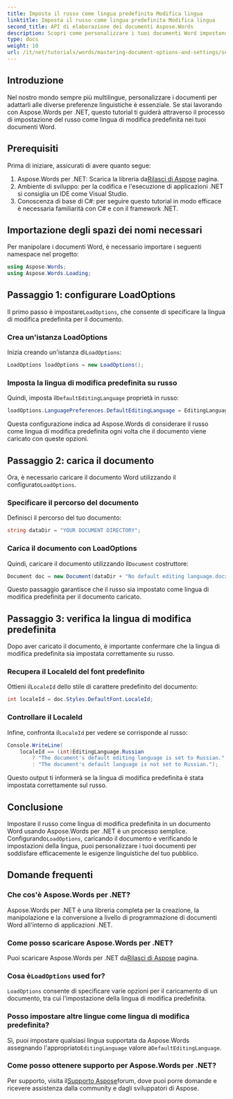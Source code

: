 ```yaml
---
title: Imposta il russo come lingua predefinita Modifica lingua
linktitle: Imposta il russo come lingua predefinita Modifica lingua
second_title: API di elaborazione dei documenti Aspose.Words
description: Scopri come personalizzare i tuoi documenti Word impostando il russo come lingua di modifica predefinita utilizzando Aspose.Words per .NET. Questa guida passo passo.
type: docs
weight: 10
url: /it/net/tutorials/words/mastering-document-options-and-settings/set-russian-as-default-edit-language/
---
```

## Introduzione

Nel nostro mondo sempre più multilingue, personalizzare i documenti per adattarli alle diverse preferenze linguistiche è essenziale. Se stai lavorando con Aspose.Words per .NET, questo tutorial ti guiderà attraverso il processo di impostazione del russo come lingua di modifica predefinita nei tuoi documenti Word. 

## Prerequisiti

Prima di iniziare, assicurati di avere quanto segue:

1.  Aspose.Words per .NET: Scarica la libreria da[Rilasci di Aspose](https://releases.aspose.com/words/net/) pagina.
2. Ambiente di sviluppo: per la codifica e l'esecuzione di applicazioni .NET si consiglia un IDE come Visual Studio.
3. Conoscenza di base di C#: per seguire questo tutorial in modo efficace è necessaria familiarità con C# e con il framework .NET.

## Importazione degli spazi dei nomi necessari

Per manipolare i documenti Word, è necessario importare i seguenti namespace nel progetto:

```csharp
using Aspose.Words;
using Aspose.Words.Loading;
```

## Passaggio 1: configurare LoadOptions

 Il primo passo è impostare`LoadOptions`, che consente di specificare la lingua di modifica predefinita per il documento.

### Crea un'istanza LoadOptions

 Inizia creando un'istanza di`LoadOptions`:

```csharp
LoadOptions loadOptions = new LoadOptions();
```

### Imposta la lingua di modifica predefinita su russo

Quindi, imposta il`DefaultEditingLanguage` proprietà in russo:

```csharp
loadOptions.LanguagePreferences.DefaultEditingLanguage = EditingLanguage.Russian;
```

Questa configurazione indica ad Aspose.Words di considerare il russo come lingua di modifica predefinita ogni volta che il documento viene caricato con queste opzioni.

## Passaggio 2: carica il documento

 Ora, è necessario caricare il documento Word utilizzando il configurato`LoadOptions`.

### Specificare il percorso del documento

Definisci il percorso del tuo documento:

```csharp
string dataDir = "YOUR DOCUMENT DIRECTORY";
```

### Carica il documento con LoadOptions

 Quindi, caricare il documento utilizzando il`Document` costruttore:

```csharp
Document doc = new Document(dataDir + "No default editing language.docx", loadOptions);
```

Questo passaggio garantisce che il russo sia impostato come lingua di modifica predefinita per il documento caricato.

## Passaggio 3: verifica la lingua di modifica predefinita

Dopo aver caricato il documento, è importante confermare che la lingua di modifica predefinita sia impostata correttamente su russo.

### Recupera il LocaleId del font predefinito

 Ottieni il`LocaleId` dello stile di carattere predefinito del documento:

```csharp
int localeId = doc.Styles.DefaultFont.LocaleId;
```

### Controllare il LocaleId

 Infine, confronta il`LocaleId` per vedere se corrisponde al russo:

```csharp
Console.WriteLine(
    localeId == (int)EditingLanguage.Russian
        ? "The document's default editing language is set to Russian."
        : "The document's default language is not set to Russian.");
```

Questo output ti informerà se la lingua di modifica predefinita è stata impostata correttamente sul russo.

## Conclusione

Impostare il russo come lingua di modifica predefinita in un documento Word usando Aspose.Words per .NET è un processo semplice. Configurando`LoadOptions`, caricando il documento e verificando le impostazioni della lingua, puoi personalizzare i tuoi documenti per soddisfare efficacemente le esigenze linguistiche del tuo pubblico.

## Domande frequenti

### Che cos'è Aspose.Words per .NET?

Aspose.Words per .NET è una libreria completa per la creazione, la manipolazione e la conversione a livello di programmazione di documenti Word all'interno di applicazioni .NET.

### Come posso scaricare Aspose.Words per .NET?

 Puoi scaricare Aspose.Words per .NET da[Rilasci di Aspose](https://releases.aspose.com/words/net/) pagina.

###  Cosa è`LoadOptions` used for?

`LoadOptions` consente di specificare varie opzioni per il caricamento di un documento, tra cui l'impostazione della lingua di modifica predefinita.

### Posso impostare altre lingue come lingua di modifica predefinita?

 Sì, puoi impostare qualsiasi lingua supportata da Aspose.Words assegnando l'appropriato`EditingLanguage` valore a`DefaultEditingLanguage`.

### Come posso ottenere supporto per Aspose.Words per .NET?

 Per supporto, visita il[Supporto Aspose](https://forum.aspose.com/c/words/8)forum, dove puoi porre domande e ricevere assistenza dalla community e dagli sviluppatori di Aspose.